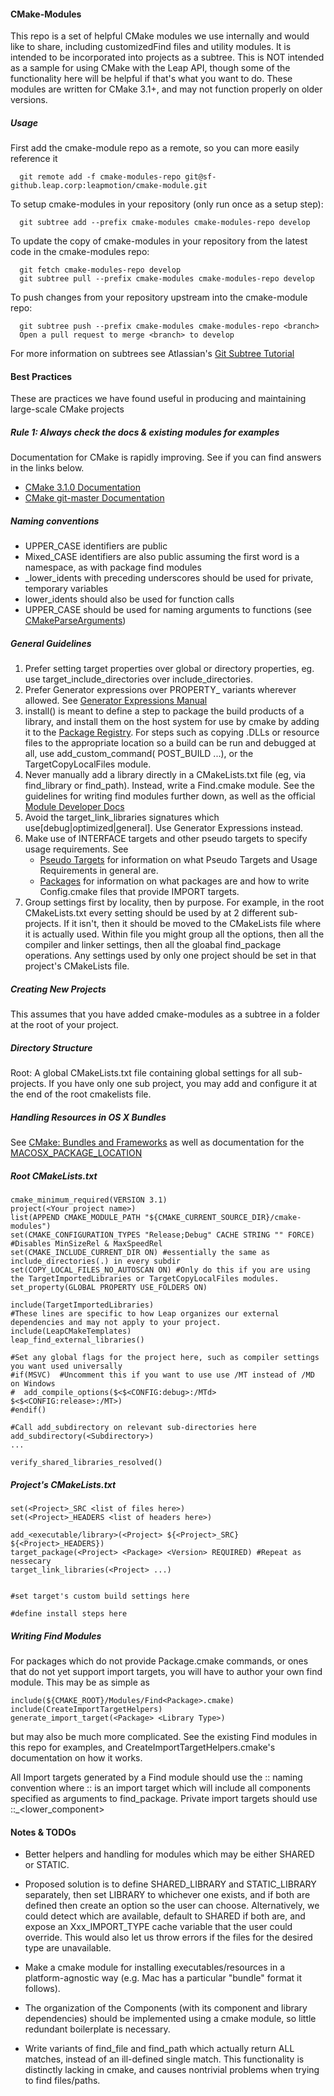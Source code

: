 #### CMake-Modules
This repo is a set of helpful CMake modules we use internally and would like to share,
including customizedFind<Package> files and utility modules. It is intended to be
incorporated into projects as a subtree. This is NOT intended as a sample for using
CMake with the Leap API, though some of the functionality here will be helpful
if that's what you want to do. These modules are written for CMake 3.1+, and may not
function properly on older versions.

##### Usage
First add the cmake-module repo as a remote, so you can more easily reference it
```
  git remote add -f cmake-modules-repo git@sf-github.leap.corp:leapmotion/cmake-module.git
```

To setup cmake-modules in your repository (only run once as a setup step):
```
  git subtree add --prefix cmake-modules cmake-modules-repo develop
```

To update the copy of cmake-modules in your repository from the latest code in the cmake-modules repo:
```
  git fetch cmake-modules-repo develop
  git subtree pull --prefix cmake-modules cmake-modules-repo develop
```

To push changes from your repository upstream into the cmake-module repo:
```
  git subtree push --prefix cmake-modules cmake-modules-repo <branch>
  Open a pull request to merge <branch> to develop
```


For more information on subtrees see Atlassian's [Git Subtree Tutorial](http://blogs.atlassian.com/2013/05/alternatives-to-git-submodule-git-subtree/)

#### Best Practices
These are practices we have found useful in producing and maintaining large-scale CMake projects
##### Rule 1: Always check the docs & existing modules for examples
Documentation for CMake is rapidly improving. See if you can find answers in the links below.

* [CMake 3.1.0 Documentation](http://www.cmake.org/cmake/help/v3.1/index.html)
* [CMake git-master Documentation](http://www.cmake.org/cmake/help/git-master/)

##### Naming conventions
* UPPER_CASE identifiers are public
* Mixed_CASE identifiers are also public assuming the first word is a namespace, as with package find modules
* _lower_idents with preceding underscores should be used for private, temporary variables
* lower_idents should also be used for function calls
* UPPER_CASE should be used for naming arguments to functions (see [CMakeParseArguments](http://www.cmake.org/cmake/help/git-master/module/CMakeParseArguments.html))

##### General Guidelines
1. Prefer setting target properties over global or directory properties, eg. use target_include_directories over include_directories.
2. Prefer Generator expressions over PROPERTY_<Config> variants wherever allowed. See [Generator Expressions Manual](http://www.cmake.org/cmake/help/v3.1/manual/cmake-generator-expressions.7.html)
3. install() is meant to define a step to package the build products of a library, and install them on the host system for use by cmake by adding it to the [Package Registry](http://www.cmake.org/cmake/help/v3.0/manual/cmake-packages.7.html#package-registry). For steps such as copying .DLLs or resource files to the appropriate location so a build can be run and debugged at all, use add_custom_command(<Target> POST_BUILD ...), or the TargetCopyLocalFiles module.
4. Never manually add a library directly in a CMakeLists.txt file (eg, via find_library or find_path). Instead, write a Find<Package>.cmake module. See the guidelines for writing find modules further down, as well as the official [Module Developer Docs](http://www.cmake.org/cmake/help/v3.1manual/cmake-developer.7.html#modules)
5. Avoid the target_link_libraries signatures which use[debug|optimized|general]. Use Generator Expressions instead.
6. Make use of INTERFACE targets and other pseudo targets to specify usage requirements. See
    * [Pseudo Targets](http://www.cmake.org/cmake/help/v3.0/manual/cmake-buildsystem.7.html#pseudo-targets) for information on what Pseudo Targets and Usage Requirements in general are.
    * [Packages](http://www.cmake.org/cmake/help/v3.0/manual/cmake-packages.7.html) for information on what packages are and how to write <Package>Config.cmake files that provide IMPORT targets.
7. Group settings first by locality, then by purpose. For example, in the root CMakeLists.txt every setting should be used by at 2 different sub-projects. If it isn't, then it should be moved to the CMakeLists file where it is actually used. Within file you might group all the options, then all the compiler and linker settings, then all the gloabal find_package operations. Any settings used by only one project should be set in that project's CMakeLists file.
##### Creating New Projects
This assumes that you have added cmake-modules as a subtree in a folder at the root of your project.

##### Directory Structure
Root: A global CMakeLists.txt file containing global settings for all sub-projects.
If you have only one sub project, you may add and configure it at the end of the root cmakelists file.

##### Handling Resources in OS X Bundles
See [CMake: Bundles and Frameworks](http://www.cmake.org/Wiki/CMake:Bundles_And_Frameworks)
as well as documentation for the [MACOSX_PACKAGE_LOCATION](http://www.cmake.org/cmake/help/v3.0/prop_sf/MACOSX_PACKAGE_LOCATION.html)

##### Root CMakeLists.txt
```
cmake_minimum_required(VERSION 3.1)
project(<Your project name>)
list(APPEND CMAKE_MODULE_PATH "${CMAKE_CURRENT_SOURCE_DIR}/cmake-modules")
set(CMAKE_CONFIGURATION_TYPES "Release;Debug" CACHE STRING "" FORCE) #Disables MinSizeRel & MaxSpeedRel
set(CMAKE_INCLUDE_CURRENT_DIR ON) #essentially the same as include_directories(.) in every subdir
set(COPY_LOCAL_FILES_NO_AUTOSCAN ON) #Only do this if you are using the TargetImportedLibraries or TargetCopyLocalFiles modules.
set_property(GLOBAL PROPERTY USE_FOLDERS ON)

include(TargetImportedLibraries)
#These lines are specific to how Leap organizes our external dependencies and may not apply to your project.
include(LeapCMakeTemplates)
leap_find_external_libraries()

#Set any global flags for the project here, such as compiler settings you want used universally
#if(MSVC)  #Uncomment this if you want to use use /MT instead of /MD on Windows
#  add_compile_options($<$<CONFIG:debug>:/MTd> $<$<CONFIG:release>:/MT>)
#endif()

#Call add_subdirectory on relevant sub-directories here
add_subdirectory(<Subdirectory>)
...

verify_shared_libraries_resolved()

```

##### Project's CMakeLists.txt
```
set(<Project>_SRC <list of files here>)
set(<Project>_HEADERS <list of headers here>)

add_<executable/library>(<Project> ${<Project>_SRC} ${<Project>_HEADERS})
target_package(<Project> <Package> <Version> REQUIRED) #Repeat as nessecary
target_link_libraries(<Project> ...)


#set target's custom build settings here

#define install steps here

```

##### Writing Find Modules
For packages which do not provide Package<Config>.cmake commands, or ones that do not yet support import targets,
you will have to author your own find module. This may be as simple as
```
include(${CMAKE_ROOT}/Modules/Find<Package>.cmake)
include(CreateImportTargetHelpers)
generate_import_target(<Package> <Library Type>)
```
but may also be much more complicated. See the existing Find modules in this repo for examples, and
CreateImportTargetHelpers.cmake's documentation on how it works.

All Import targets generated by a Find module should use the
<Package>::<Component> naming convention where <Package>::<Package> is an import target which will include
all components specified as arguments to find_package. Private import targets should use
<Package>::_<lower_component>

#### Notes & TODOs

- Better helpers and handling for modules which may be either SHARED or STATIC.

- Proposed solution is to define SHARED_LIBRARY and STATIC_LIBRARY separately, then set
  LIBRARY to whichever one exists, and if both are defined then create an option so the
  user can choose. Alternatively, we could detect which are available, default to SHARED
  if both are, and expose an Xxx_IMPORT_TYPE cache variable that the user could override.
  This would also let us throw errors if the files for the desired type are unavailable.

- Make a cmake module for installing executables/resources in a platform-agnostic way
  (e.g. Mac has a particular "bundle" format it follows).

- The organization of the Components (with its component and library dependencies) should
  be implemented using a cmake module, so little redundant boilerplate is necessary.

- Write variants of find_file and find_path which actually return ALL matches, instead of
  an ill-defined single match. This functionality is distinctly lacking in cmake, and
  causes nontrivial problems when trying to find files/paths.

